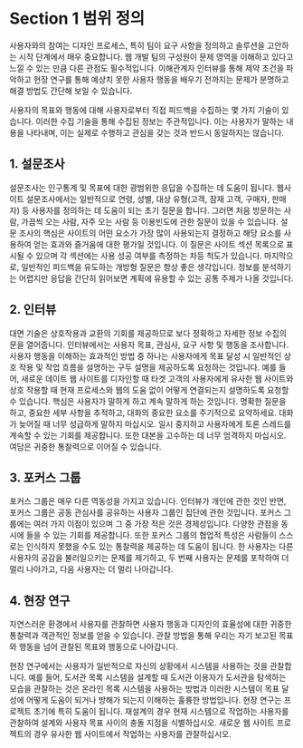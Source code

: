 # Section 1 범위 정의

사용자와의 참여는 디자인 프로세스, 특히 팀이 요구 사항을 정의하고 솔루션을 고안하는 시작 단계에서 매우 중요합니다. 웹 개발 팀의 구성원이 문제 영역을 이해하고 있다고 느낄 수 있는 만큼 다른 관점도 필수적입니다. 이해관계자 인터뷰를 통해 제약 조건을 파악하고 현장 연구를 통해 예상치 못한 사용자 행동을 배우기 전까지는 문제가 분명하고 해결 방법도 간단해 보일 수 있습니다.

사용자의 목표와 행동에 대해 사용자로부터 직접 피드백을 수집하는 몇 가지 기술이 있습니다. 이러한 수집 기술을 통해 수집된 정보는 주관적입니다. 이는 사용자가 말하는 내용을 나타내며, 이는 실제로 수행하고 관심을 갖는 것과 반드시 동일하지는 않습니다.

## 1. 설문조사

설문조사는 인구통계 및 목표에 대한 광범위한 응답을 수집하는 데 도움이 됩니다. 웹사이트 설문조사에서는 일반적으로 연령, 성별, 대상 유형(고객, 잠재 고객, 구매자, 판매자) 등 사용자를 정의하는 데 도움이 되는 초기 질문을 합니다. 그러면 처음 방문하는 사람, 가끔씩 오는 사람, 자주 오는 사람 등 이용빈도에 관한 질문이 있을 수 있습니다. 설문 조사의 핵심은 사이트의 어떤 요소가 가장 많이 사용되는지 결정하고 해당 요소를 사용하여 얻는 효과와 즐거움에 대한 평가일 것입니다. 이 질문은 사이트 섹션 목록으로 표시될 수 있으며 각 섹션에는 사용 성공 여부를 측정하는 차등 척도가 있습니다. 마지막으로, 일반적인 피드백을 유도하는 개방형 질문은 항상 좋은 생각입니다. 정보를 분석하기는 어렵지만 응답을 간단히 읽어보면 계획에 유용할 수 있는 공통 주제가 나올 것입니다.

## 2. 인터뷰

대면 기술은 상호작용과 교환의 기회를 제공하므로 보다 정확하고 자세한 정보 수집의 문을 열어줍니다. 인터뷰에서는 사용자 목표, 관심사, 요구 사항 및 행동을 조사합니다. 사용자 행동을 이해하는 효과적인 방법 중 하나는 사용자에게 목표 달성 시 일반적인 상호 작용 및 작업 흐름을 설명하는 구두 설명을 제공하도록 요청하는 것입니다. 예를 들어, 새로운 데이트 웹 사이트를 디자인할 때 타겟 고객의 사용자에게 유사한 웹 사이트와 상호 작용할 때 현재 프로세스와 웹의 도움 없이 어떻게 연결되는지 설명하도록 요청할 수 있습니다. 핵심은 사용자가 말하게 하고 계속 말하게 하는 것입니다. 명확한 질문을 하고, 중요한 세부 사항을 추적하고, 대화의 중요한 요소를 주기적으로 요약하세요. 대화가 늦어질 때 너무 성급하게 말하지 마십시오. 일시 중지하고 사용자에게 토론 스레드를 계속할 수 있는 기회를 제공합니다. 또한 대본을 고수하는 데 너무 엄격하지 마십시오. 여담은 귀중한 통찰력으로 이어질 수 있습니다.

## 3. 포커스 그룹

포커스 그룹은 매우 다른 역동성을 가지고 있습니다. 인터뷰가 개인에 관한 것인 반면, 포커스 그룹은 공동 관심사를 공유하는 사용자 그룹인 집단에 관한 것입니다. 포커스 그룹에는 여러 가지 이점이 있으며 그 중 가장 적은 것은 경제성입니다. 다양한 관점을 동시에 들을 수 있는 기회를 제공합니다. 또한 포커스 그룹의 협업적 특성은 사람들이 스스로는 인식하지 못했을 수도 있는 통찰력을 제공하는 데 도움이 됩니다. 한 사용자는 다른 사용자의 공감을 불러일으키는 문제를 제기하고, 두 번째 사용자는 문제를 포착하여 더 멀리 나아가고, 다음 사용자는 더 멀리 나아갑니다.

## 4. 현장 연구

자연스러운 환경에서 사용자를 관찰하면 사용자 행동과 디자인의 효율성에 대한 귀중한 통찰력과 객관적인 정보를 얻을 수 있습니다. 관찰 방법을 통해 우리는 자기 보고된 목표와 행동을 넘어 관찰된 목표와 행동으로 나아갑니다.

현장 연구에서는 사용자가 일반적으로 자신의 상황에서 시스템을 사용하는 것을 관찰합니다. 예를 들어, 도서관 목록 시스템을 설계할 때 도서관 이용자가 도서관을 탐색하는 모습을 관찰하는 것은 온라인 목록 시스템을 사용하는 방법과 이러한 시스템이 목표 달성에 어떻게 도움이 되거나 방해가 되는지 이해하는 훌륭한 방법입니다. 현장 연구는 프로젝트 초기에 특히 도움이 됩니다. 재설계의 경우 현재 시스템으로 작업하는 사용자를 관찰하여 설계와 사용자 목표 사이의 충돌 지점을 식별하십시오. 새로운 웹 사이트 프로젝트의 경우 유사한 웹 사이트에서 작업하는 사용자를 관찰하십시오.
